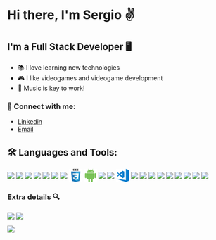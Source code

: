 
Hi there, I'm Sergio ✌
=============
## I'm a Full Stack Developer 🖥
- 📚 I love learning new technologies
- 🎮 I like videogames and videogame development
- 🎵 Music is key to work!

### 🔌 Connect with me:

- [Linkedin](https://www.linkedin.com/in/smunozli)
- [Email](mailto:sergio.munoz.lillo@gmail.com?subject=[GitHub]%20New%20Contact)

## 🛠 Languages and Tools:
<p>
    <img align="center" width="30px" src="https://cdn.icon-icons.com/icons2/2108/PNG/512/javascript_icon_130900.png"/>
    <img align="center" width="30px" src="https://cdn.icon-icons.com/icons2/844/PNG/512/HTML5_icon-icons.com_67090.png"/>
    <img align="center" width="30px" src="https://cdn.icon-icons.com/icons2/2415/PNG/512/csharp_original_logo_icon_146578.png"/>
    <img align="center" width="30px" src="https://cdn.icon-icons.com/icons2/1381/PNG/512/unityeditoricon_94269.png"/>
    <img align="center" width="30px" src="https://cdn.icon-icons.com/icons2/2415/PNG/512/postgresql_plain_logo_icon_146389.png"/>
    <img align="center" width="30px" src="http://getdrawings.com/free-icon/oracle-db-icon-65.png"/>
    <img align="center" width="30px" src="https://cdn.icon-icons.com/icons2/2107/PNG/512/file_type_django_icon_130645.png"/>
    <img align="center" width="30px" src="https://raw.githubusercontent.com/github/explore/80688e429a7d4ef2fca1e82350fe8e3517d3494d/topics/css/css.png"/>
    <img align="center" width="30px" src="https://raw.githubusercontent.com/github/explore/80688e429a7d4ef2fca1e82350fe8e3517d3494d/topics/android/android.png"/>
    <img align="center" width="30px" src="https://www.eclipse.org/downloads/images/committers.png"/>
    <img align="center" width="30px" src="https://upload.wikimedia.org/wikipedia/commons/thumb/5/59/Visual_Studio_Icon_2019.svg/125px-Visual_Studio_Icon_2019.svg.png"/>
    <img align="center" width="30px" src="https://raw.githubusercontent.com/github/explore/80688e429a7d4ef2fca1e82350fe8e3517d3494d/topics/visual-studio-code/visual-studio-code.png"/>
    <img align="center" width="30px" src="https://www.bairesdev.com/wp-content/uploads/2020/07/hibernate-java-framework-logo-01.png"/>
    <img align="center" width="30px" src="https://upload.wikimedia.org/wikipedia/commons/thumb/9/97/Sqlite-square-icon.svg/256px-Sqlite-square-icon.svg.png"/>
    <img align="center" width="30px" src="http://3.bp.blogspot.com/-QVwrtvK3eJM/UUUgVq7sDdI/AAAAAAAABQ8/ttJ7_H03RhM/s200/netbeans-logo.png"/>
    <img align="center" width="30px" src="https://cdn.icon-icons.com/icons2/1381/PNG/512/intellij_93550.png"/>
    <img align="center" width="30px" src="https://cdn.icon-icons.com/icons2/46/PNG/128/linux_penguin_animal_9362.png"/>
    <img align="center" width="30px" src="https://cdn.icon-icons.com/icons2/836/PNG/512/Windows_Phone_icon-icons.com_66782.png"/>
    <img align="center" width="30px" src="https://cdn.icon-icons.com/icons2/2415/PNG/512/bootstrap_plain_logo_icon_146619.png"/>
    <img align="center" width="30px" src="https://2.bp.blogspot.com/-dZ76ETKzXUk/Vx-zIwkojdI/AAAAAAAAC4A/hsdZJzoKPnoVh8WkzQ9Fv9AUKIaacsGqACLcB/s200/image01.png"/>
    <img align="center" width="30px" src="https://cdn.icon-icons.com/icons2/1381/PNG/512/pycharm_93936.png"/> 
</p>

### Extra details 🔍


<img align="center" src="https://github-readme-stats.vercel.app/api?username=serujin&hide=issues&show_icons=true" />
<img align="center" src="https://github-readme-stats.vercel.app/api/top-langs/?username=serujin&layout=compact" />

<p></p>
<img src="https://visitor-badge.laobi.icu/badge?page_id=serujin.serujin" />
<!--<details>
  <!--<summary>:zap: Recent GitHub Activity</summary>-->
  <!--DELETE_START_SECTION:activity-->
  <!--DELETE_END_SECTION:activity-->
<!--</details>-->
<!--</br>-->

